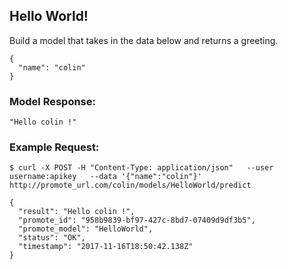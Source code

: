 ## Hello World!

Build a model that takes in the data below and returns a greeting.

```
{
  "name": "colin"
}
```
 
### Model Response:

```
"Hello colin !"
```

### Example Request:
```
$ curl -X POST -H "Content-Type: application/json"   --user username:apikey   --data '{"name":"colin"}'   http://promote_url.com/colin/models/HelloWorld/predict

{
  "result": "Hello colin !",
  "promote_id": "958b9839-bf97-427c-8bd7-07409d9df3b5",
  "promote_model": "HelloWorld",
  "status": "OK",
  "timestamp": "2017-11-16T18:50:42.138Z"
}
```
